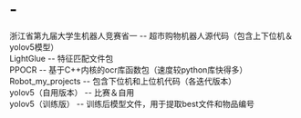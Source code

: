 # -
浙江省第九届大学生机器人竞赛省一 -- 超市购物机器人源代码（包含上下位机＆yolov5模型）  
LightGlue -- 特征匹配文件包  
PPOCR -- 基于C++内核的ocr库函数包（速度较python库快得多）  
Robot_my_projects -- 包含下位机和上位机代码（各迭代版本）  
yolov5（自用版本） -- 比赛＆自用  
yolov5（训练版） -- 训练后模型文件，用于提取best文件和物品编号  
